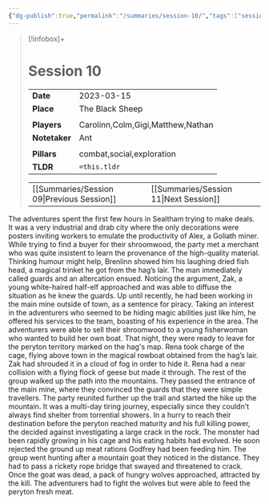 ```yaml
---
{"dg-publish":true,"permalink":"/summaries/session-10/","tags":["session"]}
---
```


> [!infobox]+
> # Session 10
> 
> | | |
> | --- | --- |
> | **Date** | 2023-03-15 |
> | **Place** | The Black Sheep |
> | | | 
> | **Players** | Carolinn,Colm,Gigi,Matthew,Nathan |
> | **Notetaker** | Ant |
> | | | 
> | **Pillars** | combat,social,exploration | 
> | **TLDR** | `=this.tldr` |
> 
> | | |
> | --- | --- |
> | [[Summaries/Session 09\|Previous Session]] | [[Summaries/Session 11\|Next Session]] |

The adventures spent the first few hours in Sealtham trying to make deals. It was a very industrial and drab city where the only decorations were posters inviting workers to emulate the productivity of Alex, a Goliath miner. While trying to find a buyer for their shroomwood, the party met a merchant who was quite insistent to learn the provenance of the high-quality material. Thinking humour might help, Brenlinn showed him his laughing dried fish head, a magical trinket he got from the hag’s lair. The man immediately called guards and an altercation ensued. Noticing the argument, Zak, a young white-haired half-elf approached and was able to diffuse the situation as he knew the guards. Up until recently, he had been working in the main mine outside of town, as a sentence for piracy. Taking an interest in the adventurers who seemed to be hiding magic abilities just like him, he offered his services to the team, boasting of his experience in the area. The adventurers were able to sell their shroomwood to a young fisherwoman who wanted to build her own boat. That night, they were ready to leave for the peryton territory marked on the hag's map. Rena took charge of the cage, flying above town in the magical rowboat obtained from the hag’s lair. Zak had shrouded it in a cloud of fog in order to hide it. Rena had a near collision with a flying flock of geese but made it through. The rest of the group walked up the path into the mountains. They passed the entrance of the main mine, where they convinced the guards that they were simple travellers.
The party reunited further up the trail and started the hike up the mountain. It was a multi-day tiring journey, especially since they couldn't always find shelter from torrential showers. In a hurry to reach their destination before the peryton reached maturity and his full killing power, the decided against investigating a large crack in the rock. The monster had been rapidly growing in his cage and his eating habits had evolved. He soon rejected the ground up meat rations Godfrey had been feeding him. The group went hunting after a mountain goat they noticed in the distance. They had to pass a rickety rope bridge that swayed and threatened to crack. Once the goat was dead, a pack of hungry wolves approached, attracted by the kill. The adventurers had to fight the wolves but were able to feed the peryton fresh meat.